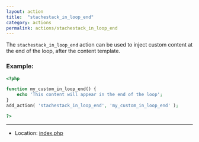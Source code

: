 ```yaml
---
layout: action
title:  "stachestack_in_loop_end"
category: actions
permalink: actions/stachestack_in_loop_end
---
```


The `stachestack_in_loop_end` action can be used to inject custom content at the end of the loop, after the content template.

### Example:

```php
<?php

function my_custom_in_loop_end() {
	echo 'This content will appear in the end of the loop';
}
add_action( 'stachestack_in_loop_end', 'my_custom_in_loop_end' );

?>
```

<hr>

* Location: [index.php](https://github.com/StacheStack/StacheStack/blob/master/index.php)